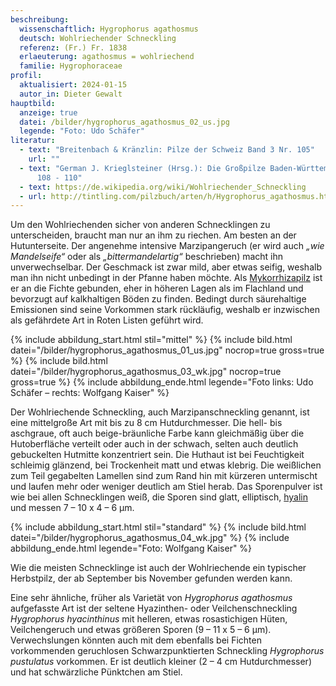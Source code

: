 ```yaml
---
beschreibung:
  wissenschaftlich: Hygrophorus agathosmus
  deutsch: Wohlriechender Schneckling
  referenz: (Fr.) Fr. 1838
  erlaeuterung: agathosmus = wohlriechend
  familie: Hygrophoraceae
profil:
  aktualisiert: 2024-01-15
  autor_in: Dieter Gewalt
hauptbild:
  anzeige: true
  datei: /bilder/hygrophorus_agathosmus_02_us.jpg
  legende: "Foto: Udo Schäfer"
literatur:
  - text: "Breitenbach & Kränzlin: Pilze der Schweiz Band 3 Nr. 105"
    url: ""
  - text: "German J. Krieglsteiner (Hrsg.): Die Großpilze Baden-Württembergs Seite
      108 - 110"
  - text: https://de.wikipedia.org/wiki/Wohlriechender_Schneckling
  - url: http://tintling.com/pilzbuch/arten/h/Hygrophorus_agathosmus.html
---
```

Um den Wohlriechenden sicher von anderen Schnecklingen zu unterscheiden, braucht man nur an ihm zu riechen. Am besten an der Hutunterseite. Der angenehme intensive Marzipangeruch (er wird auch *„wie Mandelseife“* oder als *„bittermandelartig“* beschrieben) macht ihn unverwechselbar. Der Geschmack ist zwar mild, aber etwas seifig, weshalb man ihn nicht unbedingt in der Pfanne haben möchte.  Als [Mykorrhizapilz](Mykorrhiza "Glossar") ist er an die Fichte gebunden, eher in höheren Lagen als im Flachland und bevorzugt auf kalkhaltigen Böden zu finden. Bedingt durch säurehaltige Emissionen sind seine Vorkommen stark rückläufig, weshalb er inzwischen als gefährdete Art in Roten Listen geführt wird.

{% include abbildung_start.html stil="mittel" %}
{% include bild.html datei="/bilder/hygrophorus_agathosmus_01_us.jpg" nocrop=true gross=true %}
{% include bild.html datei="/bilder/hygrophorus_agathosmus_03_wk.jpg" nocrop=true gross=true %}
{% include abbildung_ende.html legende="Foto links: Udo Schäfer – rechts: Wolfgang Kaiser" %}

Der Wohlriechende Schneckling, auch Marzipanschneckling genannt, ist eine mittelgroße Art mit bis zu 8 cm Hutdurchmesser. Die hell- bis aschgraue, oft auch beige-bräunliche Farbe kann gleichmäßig über die Hutoberfläche verteilt oder auch in der schwach, selten auch deutlich gebuckelten Hutmitte konzentriert sein. Die Huthaut ist bei Feuchtigkeit schleimig glänzend, bei Trockenheit matt und etwas klebrig. Die weißlichen zum Teil gegabelten Lamellen sind zum Rand hin mit kürzeren untermischt und laufen mehr oder weniger deutlich am Stiel herab. Das Sporenpulver ist wie bei allen Schnecklingen weiß, die Sporen sind glatt, elliptisch, [hyalin](hyalin "Glossar") und messen 7 – 10 x 4 – 6 µm.

{% include abbildung_start.html stil="standard" %}
{% include bild.html datei="/bilder/hygrophorus_agathosmus_04_wk.jpg" %}
{% include abbildung_ende.html legende="Foto: Wolfgang Kaiser" %}

Wie die meisten Schnecklinge ist auch der Wohlriechende ein typischer Herbstpilz, der ab September bis November gefunden werden kann. 

Eine sehr ähnliche, früher als Varietät von *Hygrophorus agathosmus* aufgefasste Art ist der seltene Hyazinthen- oder Veilchenschneckling *Hygrophorus hyacinthinus* mit helleren, etwas rosastichigen Hüten, Veilchengeruch und etwas größeren Sporen (9 – 11 x 5 – 6 µm). Verwechslungen könnten auch mit dem ebenfalls bei Fichten vorkommenden geruchlosen Schwarzpunktierten Schneckling *Hygrophorus pustulatus* vorkommen. Er ist deutlich kleiner (2 – 4 cm Hutdurchmesser) und hat schwärzliche Pünktchen am Stiel.